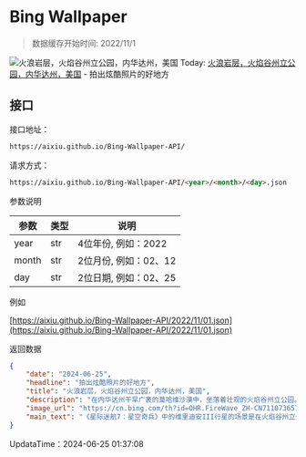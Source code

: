 # Bing Wallpaper

> 数据缓存开始时间: 2022/11/1

![火浪岩层，火焰谷州立公园，内华达州，美国](https://cn.bing.com/th?id=OHR.FireWave_ZH-CN7110736577_1920x1080.webp)
Today: [火浪岩层，火焰谷州立公园，内华达州，美国](https://cn.bing.com/th?id=OHR.FireWave_ZH-CN7110736577_1920x1080.webp) - 拍出炫酷照片的好地方

## 接口

接口地址：

```html
https://aixiu.github.io/Bing-Wallpaper-API/
```

请求方式：

```html
https://aixiu.github.io/Bing-Wallpaper-API/<year>/<month>/<day>.json
```

参数说明

| 参数 | 类型 | 说明 |
| - | - | - |
| year | str | 4位年份, 例如：2022 |
| month | str | 2位月份, 例如：02、12 |
| day | str | 2位日期, 例如：02、25 |

例如

[https://aixiu.github.io/Bing-Wallpaper-API/2022/11/01.json](https://aixiu.github.io/Bing-Wallpaper-API/2022/11/01.json)

返回数据

```json
{
    "date": "2024-06-25",
    "headline": "拍出炫酷照片的好地方",
    "title": "火浪岩层，火焰谷州立公园，内华达州，美国",
    "description": "在内华达州干旱广袤的莫哈维沙漠中，坐落着壮观的火焰谷州立公园。该公园占地46000英亩，得名于火红色的阿兹台克砂岩，这是一种侏罗纪早期的地质地层，由古老的沙丘组成。公园最大的亮点是“火浪”，这是一个地质奇观，表面有着红色、粉色和白色的条纹，看上去就像冰冻的波浪。",
    "image_url": "https://cn.bing.com/th?id=OHR.FireWave_ZH-CN7110736577_1920x1080.webp",
    "main_text": "《星际迷航7：星空奇兵》中的维里迪安III行星的场景是在火焰谷州立公园取景拍摄的。"
}
```

UpdataTime：2024-06-25 01:37:08
